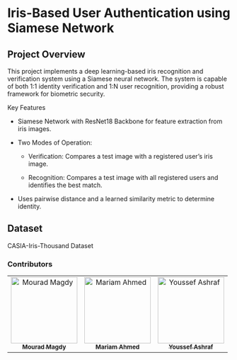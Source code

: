 ﻿# Iris-Based User Authentication using Siamese Network
## Project Overview
This project implements a deep learning-based iris recognition and verification system using a Siamese neural network. The system is capable of both 1:1 identity verification and 1:N user recognition, providing a robust framework for biometric security.

Key Features
* Siamese Network with ResNet18 Backbone for feature extraction from iris images.

* Two Modes of Operation:

  - Verification: Compares a test image with a registered user’s iris image.

  - Recognition: Compares a test image with all registered users and identifies the best match.

* Uses pairwise distance and a learned similarity metric to determine identity.

## Dataset
CASIA-Iris-Thousand Dataset

### Contributors

<table>
  <tr>
    <td align="center">
    <a href="https://github.com/mouradmagdy" target="_black">
    <img src="https://avatars.githubusercontent.com/u/89527761?v=4" width="150px;" alt="Mourad Magdy"/>
    <br />
    <sub><b>Mourad Magdy</b></sub></a>
    </td>
    <td align="center">
    <a href="https://github.com/Maskuerade" target="_black">
    <img src="https://avatars.githubusercontent.com/u/106713214?v=4" width="150px;" alt="Mariam Ahmed"/>
    <br />
    <sub><b>Mariam Ahmed</b></sub></a>
    </td>
     <td align="center">
    <a href="https://github.com/Youssef-Ashraf71" target="_black">
    <img src="https://avatars.githubusercontent.com/u/83988379?v=4" width="150px;" alt="Youssef Ashraf"/>
    <br />
    <sub><b>Youssef Ashraf</b></sub></a>
    </td>
      </tr>
 </table>
